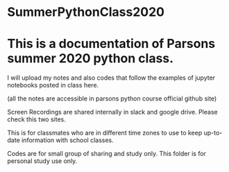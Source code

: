 # SummerPythonClass2020
# This is a documentation of Parsons summer 2020 python class.

I will upload my notes and also codes that follow the examples of jupyter notebooks posted in class here. 

(all the notes are accessible in parsons python course official github site)

Screen Recordings are shared internally in slack and google drive. Please check this two sites.

This is for classmates who are in different time zones to use to keep up-to-date information with school classes.

Codes are for small group of sharing and study only.
This folder is for personal study use only.

